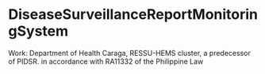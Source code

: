 # DiseaseSurveillanceReportMonitoringSystem
Work: Department of Health Caraga, RESSU-HEMS cluster, a predecessor of PIDSR. in  accordance with RA11332 of the Philippine Law
